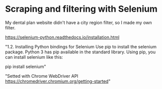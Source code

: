 # Scraping and filtering with Selenium
My dental plan website didn't have a city region filter, so I made my own filter.

https://selenium-python.readthedocs.io/installation.html

"1.2. Installing Python bindings for Selenium
Use pip to install the selenium package. Python 3 has pip available in the standard library. Using pip, you can install selenium like this:

pip install selenium"

"Setted with Chrome WebDriver API
https://chromedriver.chromium.org/getting-started"
